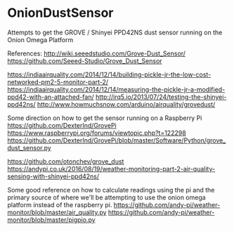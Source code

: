 # OnionDustSensor
Attempts to get the GROVE / Shinyei PPD42NS dust sensor running on the Onion Omega Platform

References:
http://wiki.seeedstudio.com/Grove-Dust_Sensor/
https://github.com/Seeed-Studio/Grove_Dust_Sensor

https://indiaairquality.com/2014/12/14/building-pickle-jr-the-low-cost-networked-pm2-5-monitor-part-2/
https://indiaairquality.com/2014/12/14/measuring-the-pickle-jr-a-modified-ppd42-with-an-attached-fan/
http://irq5.io/2013/07/24/testing-the-shinyei-ppd42ns/
http://www.howmuchsnow.com/arduino/airquality/grovedust/


Some direction on how to get the sensor running on a Raspberry Pi
https://github.com/DexterInd/GrovePi
https://www.raspberrypi.org/forums/viewtopic.php?t=122298
https://github.com/DexterInd/GrovePi/blob/master/Software/Python/grove_dust_sensor.py

https://github.com/otonchev/grove_dust
https://andypi.co.uk/2016/08/19/weather-monitoring-part-2-air-quality-sensing-with-shinyei-ppd42ns/

Some good reference on how to calculate readings using the pi and the primary source of where we'll be attempting to use the onion omega platform instead of the raspberry pi.
https://github.com/andy-pi/weather-monitor/blob/master/air_quality.py
https://github.com/andy-pi/weather-monitor/blob/master/pigpio.py

